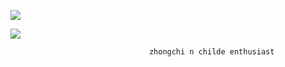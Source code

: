 ![](https://komarev.com/ghpvc/?username=foullegacy&color=CA692E&label=fell+into+the+abyss&base=1000&style=flat-square) 


 
 ![](https://i.pinimg.com/736x/ca/80/aa/ca80aa83ee7e2470a2d1055200f8533f.jpg) 
 
  
                                   zhongchi n childe enthusiast
